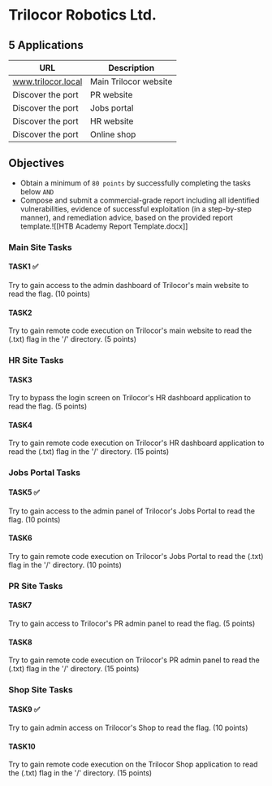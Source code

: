 # Trilocor Robotics Ltd.
## 5 Applications

| URL                | Description           |
| ------------------ | --------------------- |
| www.trilocor.local | Main Trilocor website |
| Discover the port  | PR website            |
| Discover the port  | Jobs portal           |
| Discover the port  | HR website            |
| Discover the port  | Online shop           |
## Objectives
- Obtain a minimum of `80 points` by successfully completing the tasks below `AND`
- Compose and submit a commercial-grade report including all identified vulnerabilities, evidence of successful exploitation (in a step-by-step manner), and remediation advice, based on the provided report template.![[HTB Academy Report Template.docx]]
### Main Site Tasks
#### TASK1 ✅ 
Try to gain access to the admin dashboard of Trilocor's main website to read the flag. (10 points)
#### TASK2
Try to gain remote code execution on Trilocor's main website to read the (.txt) flag in the '/' directory. (5 points)
### HR Site Tasks
#### TASK3
Try to bypass the login screen on Trilocor's HR dashboard application to read the flag. (5 points)
#### TASK4
Try to gain remote code execution on Trilocor's HR dashboard application to read the (.txt) flag in the '/' directory. (15 points)
### Jobs Portal Tasks
#### TASK5 ✅ 
Try to gain access to the admin panel of Trilocor's Jobs Portal to read the flag. (10 points)
#### TASK6
Try to gain remote code execution on Trilocor's Jobs Portal to read the (.txt) flag in the '/' directory. (10 points)
### PR Site Tasks
#### TASK7
Try to gain access to Trilocor's PR admin panel to read the flag. (5 points)
#### TASK8
Try to gain remote code execution on Trilocor's PR admin panel to read the (.txt) flag in the '/' directory. (15 points)
### Shop Site Tasks
#### TASK9 ✅ 
Try to gain admin access on Trilocor's Shop to read the flag. (10 points)
#### TASK10
Try to gain remote code execution on the Trilocor Shop application to read the (.txt) flag in the '/' directory. (15 points)